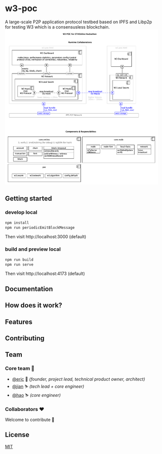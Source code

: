 # w3-poc
[本文按照 https://github.com/testground/testground进行编排，文中预留了很多待完成部分，用注释标出，并给出TODO标识]: 注释

[TODO insert bages: madeby, nodejs, ……]: 注释

A large-scale P2P application protocol testbed based on IPFS and Libp2p for testing W3 which is a consensusless blockchain.    
![img](design/W3%20POC%20ETH%20Hackathon.png)

## Getting started
### develop local
```
npm install
npm run periodicEmitBlockMessage
```
Then visit http://localhost:3000 (default)
### build and preview local
```
npm run build
npm run serve
```
Then visit http://localhost:4173 (default)

[TODO: add a part of how to build & deploy the whole project]: @jian

## Documentation
[阐明无共识区块链，给出相关paper和博文，博客]: 注释

## How does it work?

## Features

## Contributing

## Team

### Core team 💪

* [@eric](https://github.com/ericwangqing) 🎈 _(founder, project lead, technical product owner, architect)_
* [@jian](https://github.com/Jianru-Lin) ⛷ _(tech lead + core engineer)_
* [@hao](https://github.com/weihaopeng) ⛷ _(core engineer)_

### Collaborators ❤

Welcome to contribute 👋

## License

[MIT](./LICENSE-MIT)


